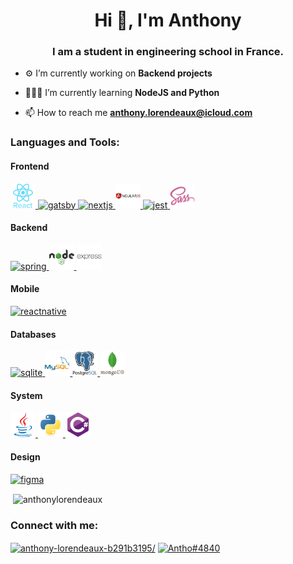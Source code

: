 <h1 align="center">Hi 👋, I'm Anthony</h1>
<h3 align="center">I am a student in engineering school in France.</h3>

- ⚙ I’m currently working on **Backend projects**

- 👨🏻‍🏫 I’m currently learning **NodeJS and Python**

- 📫 How to reach me **anthony.lorendeaux@icloud.com**


<h3 align="left">Languages and Tools:</h3>
    <p align="left" padding="20px">
        <h4> Frontend </h4>
        <a href="https://reactjs.org/" target="_blank"> 
            <img src="https://raw.githubusercontent.com/devicons/devicon/master/icons/react/react-original-wordmark.svg" alt="react" width="40" height="40"/> 
        </a>
        <a href="https://www.gatsbyjs.com/" target="_blank"> 
            <img src="https://www.vectorlogo.zone/logos/gatsbyjs/gatsbyjs-icon.svg" alt="gatsby" width="40" height="40"/> 
        </a>
        <a href="https://nextjs.org/" target="_blank"> 
            <img src="https://cdn.worldvectorlogo.com/logos/nextjs-3.svg" alt="nextjs" width="40" height="40"/> 
        </a>  
        <a href="https://angular.io" target="_blank"> 
            <img src="https://raw.githubusercontent.com/devicons/devicon/master/icons/angularjs/angularjs-original-wordmark.svg" alt="angularjs" width="40" height="40"/> 
        </a>
        <a href="https://jestjs.io" target="_blank"> 
            <img src="https://www.vectorlogo.zone/logos/jestjsio/jestjsio-icon.svg" alt="jest" width="40" height="40"/> 
        </a>
        <a href="https://sass-lang.com" target="_blank"> 
            <img src="https://raw.githubusercontent.com/devicons/devicon/master/icons/sass/sass-original.svg" alt="sass" width="40" height="40"/>
        </a>
        <h4> Backend </h4> 
        <a href="https://spring.io/" target="_blank"> 
            <img src="https://www.vectorlogo.zone/logos/springio/springio-icon.svg" alt="spring" width="40" height="40"/> 
        </a>
        <a href="https://nodejs.org" target="_blank"> 
            <img src="https://raw.githubusercontent.com/devicons/devicon/master/icons/nodejs/nodejs-original-wordmark.svg" alt="nodejs" width="40" height="40"/> 
        </a>
        <a href="https://expressjs.com" target="_blank"> 
            <img src="https://raw.githubusercontent.com/devicons/devicon/master/icons/express/express-original-wordmark.svg" alt="express" width="40" height="40"/> 
        </a> 
        <h4> Mobile </h4>
        <a href="https://reactnative.dev/" target="_blank"> 
            <img src="https://reactnative.dev/img/header_logo.svg" alt="reactnative" width="40" height="40"/> 
        </a>
        <h4> Databases </h4>
        <a href="https://www.sqlite.org/" target="_blank"> 
            <img src="https://www.vectorlogo.zone/logos/sqlite/sqlite-icon.svg" alt="sqlite" width="40" height="40"/> 
        </a>
        <a href="https://www.mysql.com/" target="_blank"> 
            <img src="https://raw.githubusercontent.com/devicons/devicon/master/icons/mysql/mysql-original-wordmark.svg" alt="mysql" width="40" height="40"/> 
        </a>
        <a href="https://www.postgresql.org" target="_blank"> 
            <img src="https://raw.githubusercontent.com/devicons/devicon/master/icons/postgresql/postgresql-original-wordmark.svg" alt="postgresql" width="40" height="40"/> 
        </a>
        <a href="https://www.mongodb.com/" target="_blank"> 
            <img src="https://raw.githubusercontent.com/devicons/devicon/master/icons/mongodb/mongodb-original-wordmark.svg" alt="mongodb" width="40" height="40"/> 
        </a>
        <h4> System </h4>
         <a href="https://www.java.com" target="_blank"> 
            <img src="https://raw.githubusercontent.com/devicons/devicon/master/icons/java/java-original.svg" alt="java" width="40" height="40"/> 
        </a>
        <a href="https://www.python.org" target="_blank"> 
            <img src="https://raw.githubusercontent.com/devicons/devicon/master/icons/python/python-original.svg" alt="python" width="40" height="40"/> 
        </a>  
        <a href="https://www.w3schools.com/cs/" target="_blank"> 
            <img src="https://raw.githubusercontent.com/devicons/devicon/master/icons/csharp/csharp-original.svg" alt="csharp" width="40" height="40"/> 
        </a> 
        <h4> Design </h4>
        <a href="https://www.figma.com/" target="_blank"> 
            <img src="https://www.vectorlogo.zone/logos/figma/figma-icon.svg" alt="figma" width="40" height="40"/> 
        </a> 
      </p>
<p>&nbsp;<img align="center" src="https://github-readme-stats.vercel.app/api?username=anthonylorendeaux&show_icons=true&locale=en" alt="anthonylorendeaux" /></p>

<h3 align="left">Connect with me:</h3>
<p align="left">
<a href="https://linkedin.com/in/anthony-lorendeaux-b291b3195/" target="blank"><img align="center" src="https://cdn.jsdelivr.net/npm/simple-icons@3.0.1/icons/linkedin.svg" alt="anthony-lorendeaux-b291b3195/" height="30" width="40" /></a>
<a href="https://discord.gg/Antho#4840" target="blank"><img align="center" src="https://cdn.jsdelivr.net/npm/simple-icons@3.0.1/icons/discord.svg" alt="Antho#4840" height="30" width="40" /></a>
</p>
